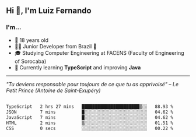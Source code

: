 <h2>Hi 👋, I'm Luiz Fernando</h2>

### I'm...
* 🤟 18 years old
* 👨‍💻 Junior Developer from Brazil 💚
* 🎓 Studying Computer Engineering at FACENS (Faculty of Engineering of Sorocaba)
* 🔭 Currently learning **TypeScript** and improving **Java**

---

_"Tu deviens responsable pour toujours de ce que tu as apprivoisé" – Le Petit Prince (Antoine de Saint-Exupéry)_

##

<!--START_SECTION:waka-->

```txt
TypeScript   2 hrs 27 mins   ██████████████████████▒░░   88.93 %
JSON         7 mins          █░░░░░░░░░░░░░░░░░░░░░░░░   04.62 %
JavaScript   7 mins          █░░░░░░░░░░░░░░░░░░░░░░░░   04.62 %
HTML         2 mins          ▒░░░░░░░░░░░░░░░░░░░░░░░░   01.51 %
CSS          0 secs          ░░░░░░░░░░░░░░░░░░░░░░░░░   00.22 %
```

<!--END_SECTION:waka-->
